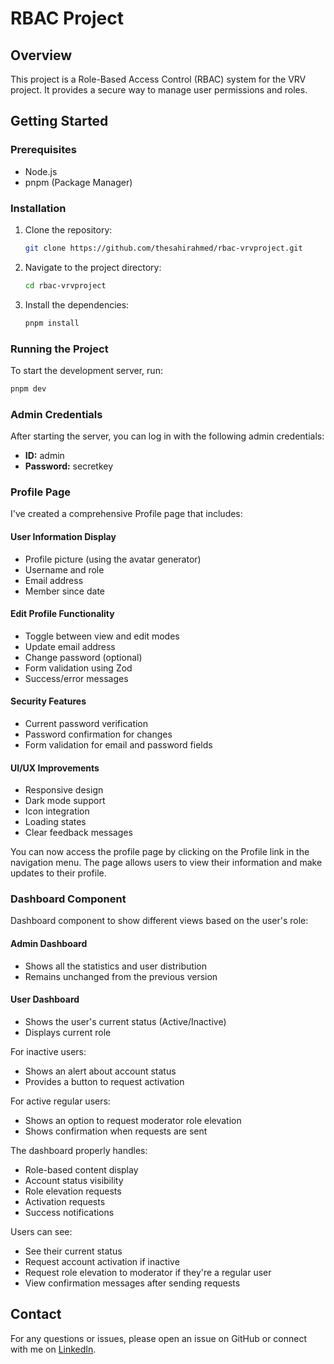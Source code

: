 # RBAC Project

## Overview
This project is a Role-Based Access Control (RBAC) system for the VRV project. It provides a secure way to manage user permissions and roles.

## Getting Started

### Prerequisites
- Node.js
- pnpm (Package Manager)

### Installation
1. Clone the repository:
    ```sh
    git clone https://github.com/thesahirahmed/rbac-vrvproject.git
    ```
2. Navigate to the project directory:
    ```sh
    cd rbac-vrvproject
    ```
3. Install the dependencies:
    ```sh
    pnpm install
    ```

### Running the Project
To start the development server, run:
```sh
pnpm dev
```

### Admin Credentials
After starting the server, you can log in with the following admin credentials:
- **ID:** admin
- **Password:** secretkey

### Profile Page

I've created a comprehensive Profile page that includes:

#### User Information Display
- Profile picture (using the avatar generator)
- Username and role
- Email address
- Member since date

#### Edit Profile Functionality
- Toggle between view and edit modes
- Update email address
- Change password (optional)
- Form validation using Zod
- Success/error messages

#### Security Features
- Current password verification
- Password confirmation for changes
- Form validation for email and password fields

#### UI/UX Improvements
- Responsive design
- Dark mode support
- Icon integration
- Loading states
- Clear feedback messages

You can now access the profile page by clicking on the Profile link in the navigation menu. The page allows users to view their information and make updates to their profile.

### Dashboard Component

Dashboard component to show different views based on the user's role:

#### Admin Dashboard
- Shows all the statistics and user distribution
- Remains unchanged from the previous version

#### User Dashboard
- Shows the user's current status (Active/Inactive)
- Displays current role

For inactive users:
- Shows an alert about account status
- Provides a button to request activation

For active regular users:
- Shows an option to request moderator role elevation
- Shows confirmation when requests are sent

The dashboard properly handles:
- Role-based content display
- Account status visibility
- Role elevation requests
- Activation requests
- Success notifications

Users can see:
- See their current status
- Request account activation if inactive
- Request role elevation to moderator if they're a regular user
- View confirmation messages after sending requests

## Contact
For any questions or issues, please open an issue on GitHub or connect with me on [LinkedIn](https://www.linkedin.com/in/sahir-ahmed/).
